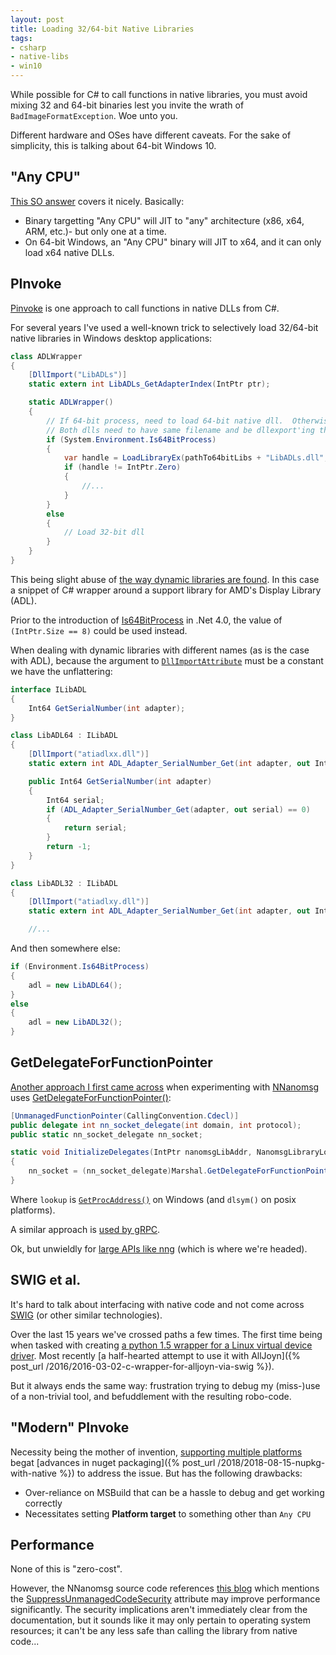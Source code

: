 ```yaml
---
layout: post
title: Loading 32/64-bit Native Libraries
tags:
- csharp
- native-libs
- win10
---
```


While possible for C# to call functions in native libraries, you must avoid mixing 32 and 64-bit binaries lest you invite the wrath of `BadImageFormatException`.  Woe unto you.

Different hardware and OSes have different caveats.  For the sake of simplicity, this is talking about 64-bit Windows 10.

## "Any CPU"

[This SO answer](https://stackoverflow.com/questions/5229768/c-sharp-compiling-for-32-64-bit-or-for-any-cpu) covers it nicely.  Basically:
- Binary targetting "Any CPU" will JIT to "any" architecture (x86, x64, ARM, etc.)- but only one at a time.
- On 64-bit Windows, an "Any CPU" binary will JIT to x64, and it can only load x64 native DLLs.

## PInvoke

[Pinvoke](https://docs.microsoft.com/en-us/cpp/dotnet/how-to-call-native-dlls-from-managed-code-using-pinvoke) is one approach to call functions in native DLLs from C#.

For several years I've used a well-known trick to selectively load 32/64-bit native libraries in Windows desktop applications:
```csharp
class ADLWrapper
{
    [DllImport("LibADLs")]
    static extern int LibADLs_GetAdapterIndex(IntPtr ptr);

    static ADLWrapper()
    {
        // If 64-bit process, need to load 64-bit native dll.  Otherwise, 32-bit dll.
        // Both dlls need to have same filename and be dllexport'ing the same functions.
        if (System.Environment.Is64BitProcess)
        {
            var handle = LoadLibraryEx(pathTo64bitLibs + "LibADLs.dll", IntPtr.Zero, 0);
            if (handle != IntPtr.Zero)
            {
                //...
            }
        }
        else
        {
            // Load 32-bit dll
        }
    }
}
```

This being slight abuse of [the way dynamic libraries are found](https://docs.microsoft.com/en-us/windows/desktop/dlls/dynamic-link-library-search-order).  In this case a snippet of C# wrapper around a support library for AMD's Display Library (ADL).

Prior to the introduction of [Is64BitProcess](https://docs.microsoft.com/en-us/dotnet/api/system.environment.is64bitprocess?view=netframework-4.7.2) in .Net 4.0, the value of `(IntPtr.Size == 8)` could be used instead.

When dealing with dynamic libraries with different names (as is the case with ADL), because the argument to [`DllImportAttribute`](https://msdn.microsoft.com/en-us/library/system.runtime.interopservices.dllimportattribute(v=vs.110).aspx) must be a constant we have the unflattering:
```csharp
interface ILibADL
{
    Int64 GetSerialNumber(int adapter);
}

class LibADL64 : ILibADL
{
    [DllImport("atiadlxx.dll")]
    static extern int ADL_Adapter_SerialNumber_Get(int adapter, out Int64 serial);

    public Int64 GetSerialNumber(int adapter)
    {
        Int64 serial;
        if (ADL_Adapter_SerialNumber_Get(adapter, out serial) == 0)
        {
            return serial;
        }
        return -1;
    }
}

class LibADL32 : ILibADL
{
    [DllImport("atiadlxy.dll")]
    static extern int ADL_Adapter_SerialNumber_Get(int adapter, out Int64 serial);

    //...
```

And then somewhere else:
```csharp
if (Environment.Is64BitProcess)
{
    adl = new LibADL64();
}
else
{
    adl = new LibADL32();
}
```

## GetDelegateForFunctionPointer

[Another approach I first came across](https://github.com/mhowlett/NNanomsg/blob/master/NNanomsg/Interop.cs#L193) when experimenting with [NNanomsg](https://github.com/zplus/NNanomsg) uses [GetDelegateForFunctionPointer()](https://docs.microsoft.com/en-us/dotnet/api/system.runtime.interopservices.marshal.getdelegateforfunctionpointer):
```csharp
[UnmanagedFunctionPointer(CallingConvention.Cdecl)]
public delegate int nn_socket_delegate(int domain, int protocol);
public static nn_socket_delegate nn_socket;

static void InitializeDelegates(IntPtr nanomsgLibAddr, NanomsgLibraryLoader.SymbolLookupDelegate lookup)
{
    nn_socket = (nn_socket_delegate)Marshal.GetDelegateForFunctionPointer(lookup(nanomsgLibAddr, "nn_socket"), typeof(nn_socket_delegate));
}
```
Where `lookup` is [`GetProcAddress()`](https://msdn.microsoft.com/en-us/library/windows/desktop/ms683212(v=vs.85).aspx) on Windows (and `dlsym()` on posix platforms).

A similar approach is [used by gRPC](https://github.com/grpc/grpc/blob/master/src/csharp/Grpc.Core/Internal/UnmanagedLibrary.cs#L114).

Ok, but unwieldly for [large APIs like nng](https://nanomsg.github.io/nng/man/v1.0.0/index.html) (which is where we're headed).

## SWIG et al.

It's hard to talk about interfacing with native code and not come across [SWIG](http://swig.org/) (or other similar technologies).

Over the last 15 years we've crossed paths a few times.  The first time being when tasked with creating [a python 1.5 wrapper for a Linux virtual device driver](http://www.ittc.ku.edu/kurt/).  Most recently [a half-hearted attempt to use it with AllJoyn]({% post_url /2016/2016-03-02-c-wrapper-for-alljoyn-via-swig %}).

But it always ends the same way: frustration trying to debug my (miss-)use of a non-trivial tool, and befuddlement with the resulting robo-code.

## "Modern" PInvoke

Necessity being the mother of invention, [supporting multiple platforms](https://blog.3d-logic.com/2015/11/10/using-native-libraries-in-asp-net-5/) begat [advances in nuget packaging]({% post_url /2018/2018-08-15-nupkg-with-native %}) to address the issue.  But has the following drawbacks:
- Over-reliance on MSBuild that can be a hassle to debug and get working correctly
- Necessitates setting __Platform target__ to something other than `Any CPU`

## Performance

None of this is "zero-cost".

However, the NNanomsg source code references [this blog](http://ybeernet.blogspot.com/2011/03/techniques-of-calling-unmanaged-code.html) which mentions the [SuppressUnmanagedCodeSecurity](https://docs.microsoft.com/en-us/dotnet/api/system.security.suppressunmanagedcodesecurityattribute) attribute may improve performance significantly.  The security implications aren't immediately clear from the documentation, but it sounds like it may only pertain to operating system resources; it can't be any less safe than calling the library from native code...